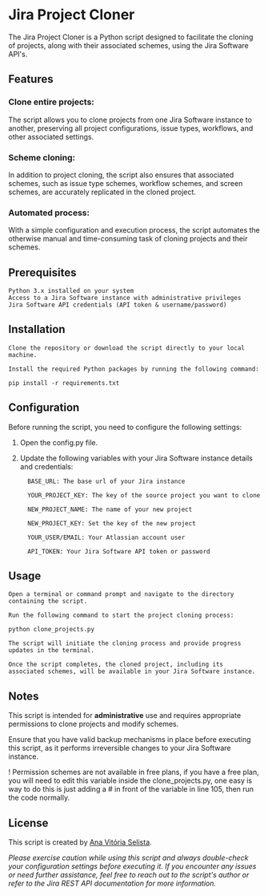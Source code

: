 # **Jira Project Cloner**

The Jira Project Cloner is a Python script designed to facilitate the cloning of projects, along with their associated schemes, using the Jira Software API's.

## Features

### Clone entire projects: 
The script allows you to clone projects from one Jira Software instance to another, preserving all project configurations, issue types, workflows, and other associated settings.

### Scheme cloning: 
In addition to project cloning, the script also ensures that associated schemes, such as issue type schemes, workflow schemes, and screen schemes, are accurately replicated in the cloned project.

### Automated process: 
With a simple configuration and execution process, the script automates the otherwise manual and time-consuming task of cloning projects and their schemes.


## Prerequisites


    Python 3.x installed on your system
    Access to a Jira Software instance with administrative privileges
    Jira Software API credentials (API token & username/password)

## Installation
    
    Clone the repository or download the script directly to your local machine.

    Install the required Python packages by running the following command:

    pip install -r requirements.txt


## Configuration


Before running the script, you need to configure the following settings:

1. Open the config.py file.


2. Update the following variables with your Jira Software instance details and credentials:
        
         BASE_URL: The base url of your Jira instance
         
         YOUR_PROJECT_KEY: The key of the source project you want to clone
         
         NEW_PROJECT_NAME: The name of your new project
         
         NEW_PROJECT_KEY: Set the key of the new project

         YOUR_USER/EMAIL: Your Atlassian account user

         API_TOKEN: Your Jira Software API token or password

## Usage

    Open a terminal or command prompt and navigate to the directory containing the script.

    Run the following command to start the project cloning process:

    python clone_projects.py

    The script will initiate the cloning process and provide progress updates in the terminal.

    Once the script completes, the cloned project, including its associated schemes, will be available in your Jira Software instance.
    

## Notes

This script is intended for **administrative** use and requires appropriate permissions to clone projects and modify schemes.

Ensure that you have valid backup mechanisms in place before executing this script, as it performs irreversible changes to your Jira Software instance.

! Permission schemes are not available in free plans, if you have a free plan, you will need to edit this variable inside the clone_projects.py, one easy is way to do this is just adding a # in front of the variable in line 105, then run the code normally.


## License


This script is created by [Ana Vitória Selista](https://github.com/vitoriaselista).

*Please exercise caution while using this script and always double-check your configuration settings before executing it. If you encounter any issues or need further assistance, feel free to reach out to the script's author or refer to the Jira REST API documentation for more information.*
